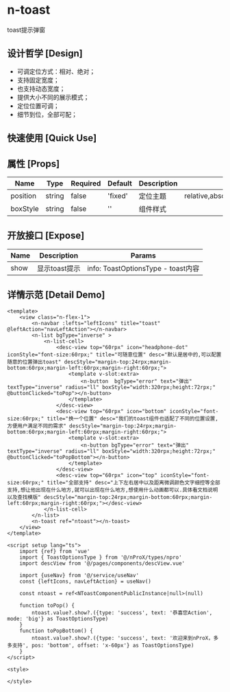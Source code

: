 # n-toast

toast提示弹窗

## 设计哲学 [Design]

- 可调定位方式：相对、绝对；
- 支持固定宽度；
- 也支持动态宽度；
- 提供大小不同的展示模式；
- 定位位置可调；
- 细节到位，全部可配；

## 快速使用 [Quick Use]



## 属性 [Props]

| Name | Type | Required | Default | Description | Choices |
| --- | --- | --- | --- | --- | --- |
| position | string | false | 'fixed' | 定位主题 | relative,absolute,fixed,static,sticky | 
| boxStyle | string | false | '' | 组件样式 |  | 

## 开放接口 [Expose]

| Name | Description | Params |
| --- | --- | --- |
| show | 显示toast提示 | info: ToastOptionsType - toast内容 |

## 详情示范 [Detail Demo]



```vue
<template>
	<view class="n-flex-1">
		<n-navbar :lefts="leftIcons" title="toast" @leftAction="navLeftAction"></n-navbar>
		<n-list bgType="inverse" >
			<n-list-cell>
				<desc-view top="60rpx" icon="headphone-dot" iconStyle="font-size:60rpx;" title="可随意位置" desc="默认是居中的,可以配置随意的位置弹出toast" descStyle="margin-top:24rpx;margin-bottom:60rpx;margin-left:60rpx;margin-right:60rpx;">
					<template v-slot:extra>
						<n-button  bgType="error" text="弹出" textType="inverse" radius="ll" boxStyle="width:320rpx;height:72rpx;" @buttonClicked="toPop"></n-button>
					</template>
				</desc-view>
				<desc-view top="60rpx" icon="bottom" iconStyle="font-size:60rpx;" title="换一个位置" desc="我们的toast组件也适配了不同的位置设置,方便用户满足不同的需求" descStyle="margin-top:24rpx;margin-bottom:60rpx;margin-left:60rpx;margin-right:60rpx;">
					<template v-slot:extra>
						<n-button bgType="error" text="弹出" textType="inverse" radius="ll" boxStyle="width:320rpx;height:72rpx;" @buttonClicked="toPopBottom"></n-button>
					</template>
				</desc-view>
				<desc-view top="60rpx" icon="top" iconStyle="font-size:60rpx;" title="全部支持" desc="上下左右居中以及距离微调颜色文字细控等全部支持,想让他出现在什么地方,就可以出现在什么地方,想使用什么动画都可以.具体看文档说明以及查找模版" descStyle="margin-top:24rpx;margin-bottom:60rpx;margin-left:60rpx;margin-right:60rpx;"></desc-view>
			</n-list-cell>
		</n-list>
		<n-toast ref="ntoast"></n-toast>
	</view>
</template>

<script setup lang="ts">
	import {ref} from 'vue'
	import { ToastOptionsType } from '@/nProX/types/npro'
	import descView from '@/pages/components/descView.vue'
	
	import {useNav} from '@/service/useNav'
	const {leftIcons, navLeftAction} = useNav()
	
	const ntoast = ref<NToastComponentPublicInstance|null>(null)
	
	function toPop() {
		ntoast.value?.show?.({type: 'success', text: '恭喜您Action', mode: 'big'} as ToastOptionsType)
	}
	function toPopBottom() {
		ntoast.value?.show?.({type: 'success', text: '欢迎来到nProX，多多支持', pos: 'bottom', offset: 'x-60px'} as ToastOptionsType)
	}
</script>

<style>

</style>

```

<DemoFrame src="https://www.redou.vip/nprox/#/pages/pop/toast" />
